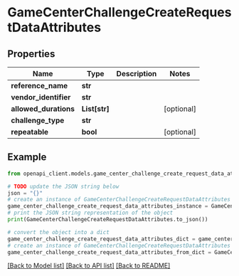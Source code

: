 # GameCenterChallengeCreateRequestDataAttributes


## Properties

Name | Type | Description | Notes
------------ | ------------- | ------------- | -------------
**reference_name** | **str** |  | 
**vendor_identifier** | **str** |  | 
**allowed_durations** | **List[str]** |  | [optional] 
**challenge_type** | **str** |  | 
**repeatable** | **bool** |  | [optional] 

## Example

```python
from openapi_client.models.game_center_challenge_create_request_data_attributes import GameCenterChallengeCreateRequestDataAttributes

# TODO update the JSON string below
json = "{}"
# create an instance of GameCenterChallengeCreateRequestDataAttributes from a JSON string
game_center_challenge_create_request_data_attributes_instance = GameCenterChallengeCreateRequestDataAttributes.from_json(json)
# print the JSON string representation of the object
print(GameCenterChallengeCreateRequestDataAttributes.to_json())

# convert the object into a dict
game_center_challenge_create_request_data_attributes_dict = game_center_challenge_create_request_data_attributes_instance.to_dict()
# create an instance of GameCenterChallengeCreateRequestDataAttributes from a dict
game_center_challenge_create_request_data_attributes_from_dict = GameCenterChallengeCreateRequestDataAttributes.from_dict(game_center_challenge_create_request_data_attributes_dict)
```
[[Back to Model list]](../README.md#documentation-for-models) [[Back to API list]](../README.md#documentation-for-api-endpoints) [[Back to README]](../README.md)


